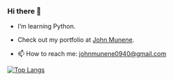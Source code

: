 ### Hi there 👋




 - I’m learning Python.
 - Check out my portfolio at [John Munene](https://munene-portfolio.web.app/).
 
 - 📫 How to reach me: johnmunene0940@gmail.com
 
  [![Top Langs](https://github-readme-stats.vercel.app/api/top-langs/?username=JohnMunene&theme=radical&show_icons=true)](https://github.com/anuraghazra/github-readme-stats)
